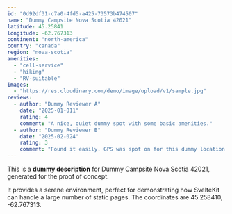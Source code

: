 ```yaml
---
id: "0d92df31-c7a0-4fd5-a425-73573b474507"
name: "Dummy Campsite Nova Scotia 42021"
latitude: 45.25841
longitude: -62.767313
continent: "north-america"
country: "canada"
region: "nova-scotia"
amenities:
  - "cell-service"
  - "hiking"
  - "RV-suitable"
images:
  - "https://res.cloudinary.com/demo/image/upload/v1/sample.jpg"
reviews:
  - author: "Dummy Reviewer A"
    date: "2025-01-011"
    rating: 4
    comment: "A nice, quiet dummy spot with some basic amenities."
  - author: "Dummy Reviewer B"
    date: "2025-02-024"
    rating: 3
    comment: "Found it easily. GPS was spot on for this dummy location."
---
```


This is a **dummy description** for Dummy Campsite Nova Scotia 42021, generated for the proof of concept.

It provides a serene environment, perfect for demonstrating how SvelteKit can handle a large number of static pages. The coordinates are 45.258410, -62.767313.
